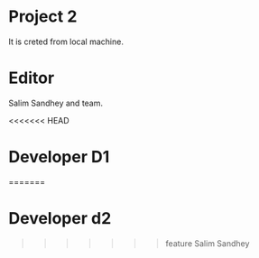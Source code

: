 # Project 2
It is creted from local machine.

# Editor
Salim Sandhey and team.

<<<<<<< HEAD
# Developer D1
=======
# Developer d2
>>>>>>> feature
Salim Sandhey